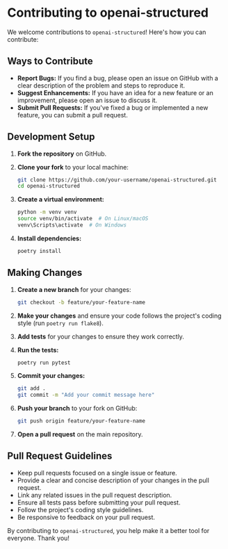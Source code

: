 # Contributing to openai-structured

We welcome contributions to `openai-structured`! Here's how you can contribute:

## Ways to Contribute

* **Report Bugs:** If you find a bug, please open an issue on GitHub with a clear description of the problem and steps to reproduce it.
* **Suggest Enhancements:** If you have an idea for a new feature or an improvement, please open an issue to discuss it.
* **Submit Pull Requests:** If you've fixed a bug or implemented a new feature, you can submit a pull request.

## Development Setup

1. **Fork the repository** on GitHub.
2. **Clone your fork** to your local machine:

   ```bash
   git clone https://github.com/your-username/openai-structured.git
   cd openai-structured
   ```

3. **Create a virtual environment:**

   ```bash
   python -m venv venv
   source venv/bin/activate  # On Linux/macOS
   venv\Scripts\activate  # On Windows
   ```

4. **Install dependencies:**

   ```bash
   poetry install
   ```

## Making Changes

1. **Create a new branch** for your changes:

   ```bash
   git checkout -b feature/your-feature-name
   ```

2. **Make your changes** and ensure your code follows the project's coding style (run `poetry run flake8`).
3. **Add tests** for your changes to ensure they work correctly.
4. **Run the tests:**

   ```bash
   poetry run pytest
   ```

5. **Commit your changes:**

   ```bash
   git add .
   git commit -m "Add your commit message here"
   ```

6. **Push your branch** to your fork on GitHub:

   ```bash
   git push origin feature/your-feature-name
   ```

7. **Open a pull request** on the main repository.

## Pull Request Guidelines

* Keep pull requests focused on a single issue or feature.
* Provide a clear and concise description of your changes in the pull request.
* Link any related issues in the pull request description.
* Ensure all tests pass before submitting your pull request.
* Follow the project's coding style guidelines.
* Be responsive to feedback on your pull request.

By contributing to `openai-structured`, you help make it a better tool for everyone. Thank you!
